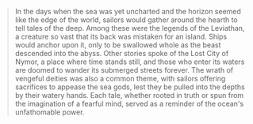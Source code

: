 > In the days when the sea was yet uncharted and the horizon seemed like the edge of the world, sailors would gather around the hearth to tell tales of the deep. Among these were the legends of the Leviathan, a creature so vast that its back was mistaken for an island. Ships would anchor upon it, only to be swallowed whole as the beast descended into the abyss. Other stories spoke of the Lost City of Nymor, a place where time stands still, and those who enter its waters are doomed to wander its submerged streets forever. The wrath of vengeful deities was also a common theme, with sailors offering sacrifices to appease the sea gods, lest they be pulled into the depths by their watery hands. Each tale, whether rooted in truth or spun from the imagination of a fearful mind, served as a reminder of the ocean's unfathomable power.
